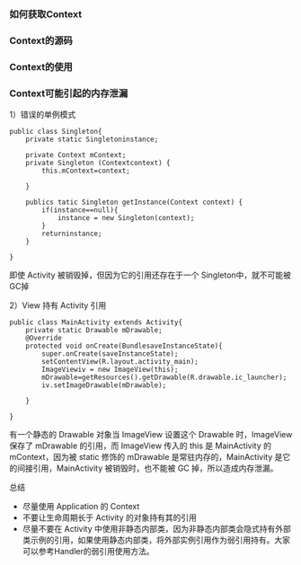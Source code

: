 



### 如何获取Context

### Context的源码


### Context的使用

### Context可能引起的内存泄漏


1）错误的单例模式
```
public class Singleton{
    private static Singletoninstance;
    
    private Context mContext;
    private Singleton (Contextcontext) {
        this.mContext=context;
        
    }
    
    publics tatic Singleton getInstance(Context context) {
        if(instance==null){
            instance = new Singleton(context);
        }
        returninstance;
    }

}
```
即使 Activity 被销毁掉，但因为它的引用还存在于一个 Singleton中，就不可能被 GC掉

2）View 持有 Activity 引用


```
public class MainActivity extends Activity{
    private static Drawable mDrawable;
    @Override
    protected void onCreate(BundlesaveInstanceState){
        super.onCreate(saveInstanceState);
        setContentView(R.layout.activity_main);
        ImageViewiv = new ImageView(this);
        mDrawable=getResources().getDrawable(R.drawable.ic_launcher);
        iv.setImageDrawable(mDrawable);
        
    }

}

```

有一个静态的 Drawable 对象当 ImageView 设置这个 Drawable 时，ImageView 保存了 mDrawable 的引用，而 ImageView 传入的 this 是 MainActivity 的mContext，因为被 static 修饰的 mDrawable 是常驻内存的，MainActivity 是它的间接引用，MainActivity 被销毁时，也不能被 GC 掉，所以造成内存泄漏。

总结
- 尽量使用 Application 的 Context
- 不要让生命周期长于 Activity 的对象持有其的引用
- 尽量不要在 Activity 中使用非静态内部类，因为非静态内部类会隐式持有外部类示例的引用，如果使用静态内部类，将外部实例引用作为弱引用持有。大家可以参考Handler的弱引用使用方法。
